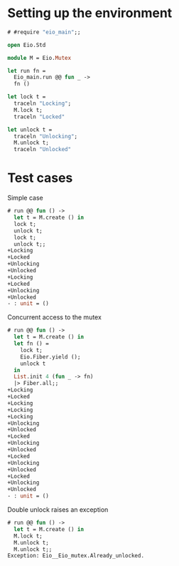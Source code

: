 # Setting up the environment

```ocaml
# #require "eio_main";;
```

```ocaml
open Eio.Std

module M = Eio.Mutex

let run fn =
  Eio_main.run @@ fun _ ->
  fn ()

let lock t =
  traceln "Locking";
  M.lock t;
  traceln "Locked"

let unlock t =
  traceln "Unlocking";
  M.unlock t;
  traceln "Unlocked"
```

# Test cases

Simple case

```ocaml
# run @@ fun () ->
  let t = M.create () in
  lock t;
  unlock t;
  lock t;
  unlock t;;
+Locking
+Locked
+Unlocking
+Unlocked
+Locking
+Locked
+Unlocking
+Unlocked
- : unit = ()
```

Concurrent access to the mutex


```ocaml
# run @@ fun () ->
  let t = M.create () in
  let fn () = 
    lock t;
    Eio.Fiber.yield ();
    unlock t
  in
  List.init 4 (fun _ -> fn)
  |> Fiber.all;;
+Locking
+Locked
+Locking
+Locking
+Locking
+Unlocking
+Unlocked
+Locked
+Unlocking
+Unlocked
+Locked
+Unlocking
+Unlocked
+Locked
+Unlocking
+Unlocked
- : unit = ()
```

Double unlock raises an exception

```ocaml
# run @@ fun () ->
  let t = M.create () in
  M.lock t;
  M.unlock t;
  M.unlock t;;
Exception: Eio__Eio_mutex.Already_unlocked.
```
